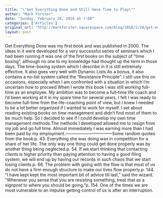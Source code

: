 ```yaml
---
title: "\"Get Everything Done and Still Have Time to Play\""
author: "Mark Forster"
date: "Sunday, February 28, 2016 at 7:00"
categories: ['Articles']
original_url: "http://markforster.squarespace.com/blog/2016/2/28/get-everything-done-and-still-have-time-to-play.html"
layout: post
---
```


Get Everything Done was my first book and was published in 2000. The ideas in it were developed for a very successful series of seminars which I had been running.It was one of the first books on the subject of “time boxing”, although no one to my knowledge had thought up the term in those days. The time-boxing system which I describe in it is still extremely effective. It also goes very well with Dynamic Lists.As a bonus, it also contains a no-list system called the “Resistance Principle”. I still use this on occasions, especially when I am confronted with a situation in which I’m uncertain how to proceed.When I wrote this book I was still working full-time as an employee. My ambition was to become a full-time life coach and I’d been working at it in my spare time for several years. I felt I was ready to become full-time from the life-coaching point of view, but I knew I needed to be a lot better organized if I wanted to work for myself. I set about reading existing books on time management and didn’t find most of them to be much help. So I decided to see if I could develop my own time management methods.The methods I developed allowed me to resign from my job and go full time. Almost immediately I was earning more than I had been paid by my employment.———————————Some random quotes from the book:p. 43. Everything she was doing was in competition for a share of her life. The only way one thing could get done properly was by another thing being neglected.p. 54. If we start thinking that contacting clients is higher priority than paying attention to having a good filing system, we will end up by having our records in such chaos that we start losing clients.p. 66. The problem with going with the flow is that most of us do not have a firm enough structure to make our lives flow properly.p. 144. “I have kept kept the most important bit of advice till last,” said the wizard. “Whenever you sense that you are resisting something, treat that as a signpost to where you should be going.”p. 154. One of the times we are most vulnerable to an impulse getting control of us is after an interruption.
